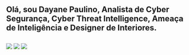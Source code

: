 
## Olá, sou Dayane Paulino, Analista de Cyber Segurança, Cyber Threat Intelligence, Ameaça de Inteligência e Designer de Interiores.

    




  
  ##
 
<div> 
  <a href="https://instagram.com/dayanenpaulino" target="_blank"><img src="https://img.shields.io/badge/-Instagram-%23E4405F?style=for-the-badge&logo=instagram&logoColor=white" target="_blank"></a> 
  <a href = "mailto:dayane.n.paulino@gmail.com"><img src="https://img.shields.io/badge/-Gmail-%23333?style=for-the-badge&logo=gmail&logoColor=white" target="_blank"></a>
   <a href="www.linkedin.com/in/dayanenpaulino/" target="_blank"><img src="https://img.shields.io/badge/-LinkedIn-%230077B5?style=for-the-badge&logo=linkedin&logoColor=white" target="_blank"></a> 
  
</div>







